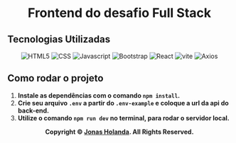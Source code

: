 <div align='center'>

# Frontend do desafio Full Stack

</div>

## Tecnologias Utilizadas

<div align='center'>

![HTML5](https://img.shields.io/badge/HTML5-E34F26?style=for-the-badge&logo=html5&logoColor=white) ![CSS](https://img.shields.io/badge/CSS3-1572B6?style=for-the-badge&logo=css3&logoColor=white) ![Javascript](https://img.shields.io/badge/JavaScript-323330?style=for-the-badge&logo=javascript&logoColor=F7DF1E) ![Bootstrap](https://img.shields.io/badge/Bootstrap-563D7C?style=for-the-badge&logo=bootstrap&logoColor=white) ![React](https://img.shields.io/badge/React-20232A?style=for-the-badge&logo=react&logoColor=61DAFB) ![vite](https://img.shields.io/badge/Vite-B73BFE?style=for-the-badge&logo=vite&logoColor=FFD62E) ![Axios](https://img.shields.io/badge/axios-671ddf?&style=for-the-badge&logo=axios&logoColor=white)

</div>

## Como rodar o projeto

1. **Instale as dependências com o comando `npm install`.**
2. **Crie seu arquivo `.env` a partir do `.env-example` e coloque a url da api do back-end.**
3. **Utilize o comando `npm run dev` no terminal, para rodar o servidor local.**

<p align="center">
    <strong>Copyright © <a href="https://github.com/jonas-holanda" target="_blank">Jonas Holanda</a>. All Rights Reserved.</strong>
</p>
